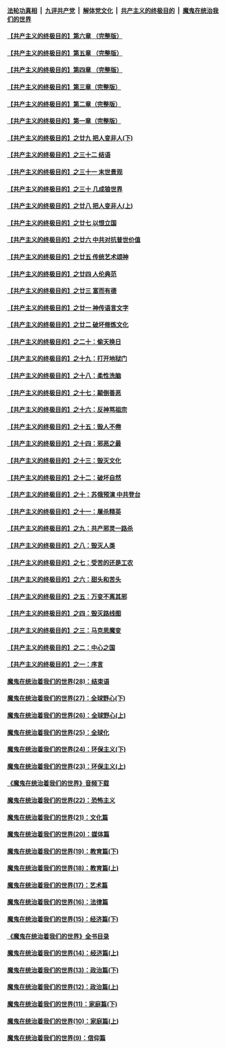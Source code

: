 ####  [法轮功真相](../../../../basic/blob/master/README.md?t=06050831) &nbsp;|&nbsp; [九评共产党](../../../../9ping.md/blob/master/README.md?t=06050831) &nbsp;|&nbsp; [解体党文化](../../../../jtdwh.md/blob/master/README.md?t=06050831)  &nbsp;|&nbsp; [共产主义的终极目的](../../../../gczydzjmd.md/blob/master/README.md?t=06050831) &nbsp;|&nbsp; [魔鬼在统治我们的世界](../../../../mgztzwmdsj.md/blob/master/README.md?t=06050831) 

#### [【共产主义的终极目的】第六章 （完整版）](../pages/nsc422/n11428913.md?t=06050831) 

#### [【共产主义的终极目的】第五章 （完整版）](../pages/nsc422/n11428912.md?t=06050831) 

#### [【共产主义的终极目的】第四章 （完整版）](../pages/nsc422/n11428907.md?t=06050831) 

#### [【共产主义的终极目的】第三章（完整版）](../pages/nsc422/n11428848.md?t=06050831) 

#### [【共产主义的终极目的】第二章（完整版）](../pages/nsc422/n11428831.md?t=06050831) 

#### [【共产主义的终极目的】第一章（完整版）](../pages/nsc422/n11417651.md?t=06050831) 

#### [【共产主义的终极目的】之廿九 把人变非人(下)](../pages/nsc422/n11344140.md?t=06050831) 

#### [【共产主义的终极目的】之三十二 结语](../pages/nsc422/n11360535.md?t=06050831) 

#### [【共产主义的终极目的】之三十一 末世景观](../pages/nsc422/n11351129.md?t=06050831) 

#### [【共产主义的终极目的】之三十 几成狼世界](../pages/nsc422/n11348280.md?t=06050831) 

#### [【共产主义的终极目的】之廿八 把人变非人(上)](../pages/nsc422/n11340492.md?t=06050831) 

#### [【共产主义的终极目的】之廿七 以恨立国](../pages/nsc422/n11336944.md?t=06050831) 

#### [【共产主义的终极目的】之廿六 中共对抗普世价值](../pages/nsc422/n11324785.md?t=06050831) 

#### [【共产主义的终极目的】之廿五 传统艺术颂神](../pages/nsc422/n11296396.md?t=06050831) 

#### [【共产主义的终极目的】之廿四 人伦典范](../pages/nsc422/n11296397.md?t=06050831) 

#### [【共产主义的终极目的】之廿三 富而有德](../pages/nsc422/n11283598.md?t=06050831) 

#### [【共产主义的终极目的】之廿一 神传语言文字](../pages/nsc422/n11263265.md?t=06050831) 

#### [【共产主义的终极目的】之廿二 破坏修炼文化](../pages/nsc422/n11245728.md?t=06050831) 

#### [【共产主义的终极目的】之二十：偷天换日](../pages/nsc422/n11238846.md?t=06050831) 

#### [【共产主义的终极目的】之十九：打开地狱门](../pages/nsc422/n11206376.md?t=06050831) 

#### [【共产主义的终极目的】之十八：柔性洗脑](../pages/nsc422/n11199994.md?t=06050831) 

#### [【共产主义的终极目的】之十七：颠倒善恶](../pages/nsc422/n11179782.md?t=06050831) 

#### [【共产主义的终极目的】之十六：反神骂祖宗](../pages/nsc422/n11166798.md?t=06050831) 

#### [【共产主义的终极目的】之十五：毁人不倦](../pages/nsc422/n11166792.md?t=06050831) 

#### [【共产主义的终极目的】之十四：邪恶之最](../pages/nsc422/n11150249.md?t=06050831) 

#### [【共产主义的终极目的】之十三：毁灭文化](../pages/nsc422/n11135227.md?t=06050831) 

#### [【共产主义的终极目的】之十二：破坏自然](../pages/nsc422/n11135214.md?t=06050831) 

#### [【共产主义的终极目的】之十：苏俄预演 中共登台](../pages/nsc422/n11118424.md?t=06050831) 

#### [【共产主义的终极目的】之十一：屠杀精英](../pages/nsc422/n11118442.md?t=06050831) 

#### [【共产主义的终极目的】之九：共产邪灵一路杀](../pages/nsc422/n11114139.md?t=06050831) 

#### [【共产主义的终极目的】之八：毁灭人类](../pages/nsc422/n11108503.md?t=06050831) 

#### [【共产主义的终极目的】之七：受苦的还是工农](../pages/nsc422/n11101809.md?t=06050831) 

#### [【共产主义的终极目的】之六：甜头和苦头](../pages/nsc422/n11096971.md?t=06050831) 

#### [【共产主义的终极目的】之五：万变不离其邪](../pages/nsc422/n11091285.md?t=06050831) 

#### [【共产主义的终极目的】之四：毁灭路线图](../pages/nsc422/n11086284.md?t=06050831) 

#### [【共产主义的终极目的】之三：马克思魔变](../pages/nsc422/n11061941.md?t=06050831) 

#### [【共产主义的终极目的】之二：中心之国](../pages/nsc422/n11047728.md?t=06050831) 

#### [【共产主义的终极目的】之一：序言](../pages/nsc422/n11086077.md?t=06050831) 

#### [魔鬼在统治着我们的世界(28)：结束语](../pages/nsc422/n10936246.md?t=06050831) 

#### [魔鬼在统治着我们的世界(27)：全球野心(下)](../pages/nsc422/n10928319.md?t=06050831) 

#### [魔鬼在统治着我们的世界(26)：全球野心(上)](../pages/nsc422/n10900318.md?t=06050831) 

#### [魔鬼在统治着我们的世界(25)：全球化](../pages/nsc422/n10788205.md?t=06050831) 

#### [魔鬼在统治着我们的世界(24)：环保主义(下)](../pages/nsc422/n10695307.md?t=06050831) 

#### [魔鬼在统治着我们的世界(23)：环保主义(上)](../pages/nsc422/n10688613.md?t=06050831) 

#### [《魔鬼在统治着我们的世界》音频下载](../pages/nsc422/n10635553.md?t=06050831) 

#### [魔鬼在统治着我们的世界(22)：恐怖主义](../pages/nsc422/n10614727.md?t=06050831) 

#### [魔鬼在统治着我们的世界(21)：文化篇](../pages/nsc422/n10597706.md?t=06050831) 

#### [魔鬼在统治着我们的世界(20)：媒体篇](../pages/nsc422/n10586579.md?t=06050831) 

#### [魔鬼在统治着我们的世界(19)：教育篇(下)](../pages/nsc422/n10564808.md?t=06050831) 

#### [魔鬼在统治着我们的世界(18)：教育篇(上)](../pages/nsc422/n10526970.md?t=06050831) 

#### [魔鬼在统治着我们的世界(17)：艺术篇](../pages/nsc422/n10499093.md?t=06050831) 

#### [魔鬼在统治着我们的世界(16)：法律篇](../pages/nsc422/n10485969.md?t=06050831) 

#### [魔鬼在统治着我们的世界(15)：经济篇(下)](../pages/nsc422/n10469975.md?t=06050831) 

#### [《魔鬼在统治着我们的世界》全书目录](../pages/nsc422/n10464261.md?t=06050831) 

#### [魔鬼在统治着我们的世界(14)：经济篇(上)](../pages/nsc422/n10457370.md?t=06050831) 

#### [魔鬼在统治着我们的世界(13)：政治篇(下)](../pages/nsc422/n10448270.md?t=06050831) 

#### [魔鬼在统治着我们的世界(12)：政治篇(上)](../pages/nsc422/n10444576.md?t=06050831) 

#### [魔鬼在统治着我们的世界(11)：家庭篇(下)](../pages/nsc422/n10440961.md?t=06050831) 

#### [魔鬼在统治着我们的世界(10)：家庭篇(上)](../pages/nsc422/n10435448.md?t=06050831) 

#### [魔鬼在统治着我们的世界(9)：信仰篇](../pages/nsc422/n10432159.md?t=06050831) 

